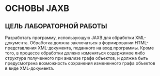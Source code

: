 # ОСНОВЫ JAXB

## ЦЕЛЬ ЛАБОРАТОРНОЙ РАБОТЫ

Разработать программу, использующую JAXB для обработки XML-документа. Обработка должна заключаться в формировании HTML-представления XML-документа, поданного на вход программы. Кроме того, в процессе обработки должно изменяться содержимое либо структура полученного при анализе графа объектов, и должна быть предусмотрена возможность сохранения измененного графа объектов в виде XML-документа.
